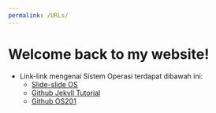 ```yaml
---
permalink: /URLs/
---
```

# Welcome back to my website!
* Link-link mengenai Sistem Operasi terdapat dibawah ini:
  * [Slide-slide OS](https://os.vlsm.org)
  * [Github Jekyll Tutorial](https://extra182.vlsm.org/)
  * [Github OS201](https://github.com/UI-FASILKOM-OS/os201)
